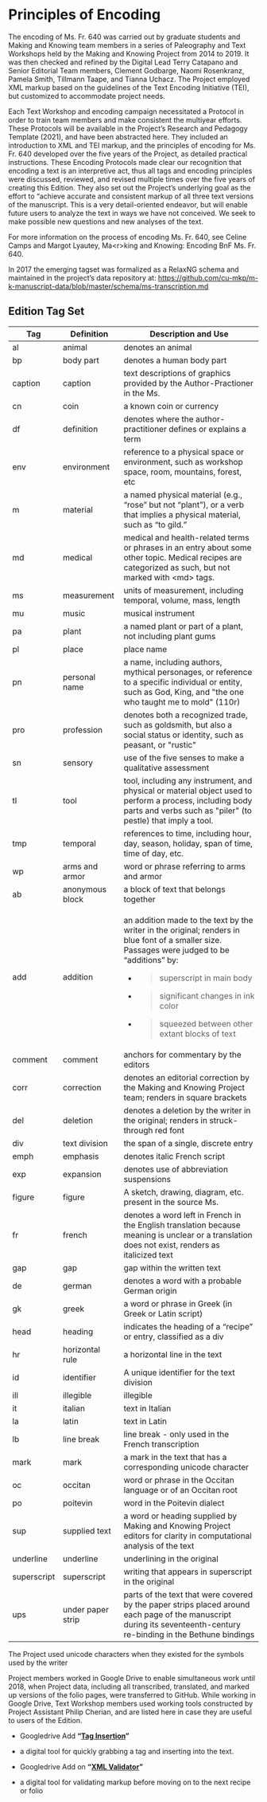 # Principles of Encoding

The encoding of Ms. Fr. 640 was carried out by graduate students and
Making and Knowing team members in a series of Paleography and Text
Workshops held by the Making and Knowing Project from 2014 to 2019. It
was then checked and refined by the Digital Lead Terry Catapano and
Senior Editorial Team members, Clement Godbarge, Naomi Rosenkranz,
Pamela Smith, Tillmann Taape, and Tianna Uchacz. The Project employed
XML markup based on the guidelines of the Text Encoding Initiative
(TEI), but customized to accommodate project needs.

Each Text Workshop and encoding campaign necessitated a Protocol in
order to train team members and make consistent the multiyear efforts.
These Protocols will be available in the Project’s Research and Pedagogy
Template (2021), and have been abstracted here. They included an
introduction to XML and TEI markup, and the principles of encoding for
Ms. Fr. 640 developed over the five years of the Project, as detailed
practical instructions. These Encoding Protocols made clear our
recognition that encoding a text is an interpretive act, thus all tags
and encoding principles were discussed, reviewed, and revised multiple
times over the five years of creating this Edition. They also set out
the Project’s underlying goal as the effort to “achieve accurate and
consistent markup of all three text versions of the manuscript. This is
a very detail-oriented endeavor, but will enable future users to analyze
the text in ways we have not conceived. We seek to make possible new
questions and new analyses of the text.

For more information on the process of encoding Ms. Fr. 640, see Celine
Camps and Margot Lyautey, Ma\<r\>king and Knowing: Encoding BnF Ms. Fr.
640.

In 2017 the emerging tagset was formalized as a RelaxNG schema and
maintained in the project’s data repository at:
<https://github.com/cu-mkp/m-k-manuscript-data/blob/master/schema/ms-transcription.md>

## Edition Tag Set

<table>
<thead>
<tr class="header">
<th><strong>Tag</strong></th>
<th><strong>Definition</strong></th>
<th><strong>Description and Use</strong></th>
</tr>
</thead>
<tbody>
<tr class="odd">
<td>al</td>
<td>animal</td>
<td>denotes an animal</td>
</tr>
<tr class="even">
<td>bp</td>
<td>body part</td>
<td>denotes a human body part</td>
</tr>
<tr class="odd">
<td>caption</td>
<td>caption</td>
<td>text descriptions of graphics provided by the Author-Practioner in the Ms.</td>
</tr>
<tr class="even">
<td>cn</td>
<td>coin</td>
<td>a known coin or currency</td>
</tr>
<tr class="odd">
<td>df</td>
<td>definition</td>
<td>denotes where the author-practitioner defines or explains a term</td>
</tr>
<tr class="even">
<td>env</td>
<td>environment</td>
<td>reference to a physical space or environment, such as workshop space, room, mountains, forest, etc</td>
</tr>
<tr class="odd">
<td>m</td>
<td>material</td>
<td>a named physical material (e.g., “rose” but not “plant”), or a verb that implies a physical material, such as “to gild.”</td>
</tr>
<tr class="even">
<td>md</td>
<td>medical</td>
<td>medical and health-related terms or phrases in an entry about some other topic. Medical recipes are categorized as such, but not marked with &lt;md&gt; tags.</td>
</tr>
<tr class="odd">
<td>ms</td>
<td>measurement</td>
<td>units of measurement, including temporal, volume, mass, length</td>
</tr>
<tr class="even">
<td>mu</td>
<td>music</td>
<td>musical instrument</td>
</tr>
<tr class="odd">
<td>pa</td>
<td>plant</td>
<td>a named plant or part of a plant, not including plant gums</td>
</tr>
<tr class="even">
<td>pl</td>
<td>place</td>
<td>place name</td>
</tr>
<tr class="odd">
<td>pn</td>
<td>personal name</td>
<td>a name, including authors, mythical personages, or reference to a specific individual or entity, such as God, King, and &quot;the one who taught me to mold&quot; (110r)</td>
</tr>
<tr class="even">
<td>pro</td>
<td>profession</td>
<td>denotes both a recognized trade, such as goldsmith, but also a social status or identity, such as peasant, or &quot;rustic&quot;</td>
</tr>
<tr class="odd">
<td>sn</td>
<td>sensory</td>
<td>use of the five senses to make a qualitative assessment</td>
</tr>
<tr class="even">
<td>tl</td>
<td>tool</td>
<td>tool, including any instrument, and physical or material object used to perform a process, including body parts and verbs such as &quot;piler&quot; (to pestle) that imply a tool.</td>
</tr>
<tr class="odd">
<td>tmp</td>
<td>temporal</td>
<td>references to time, including hour, day, season, holiday, span of time, time of day, etc.</td>
</tr>
<tr class="even">
<td>wp</td>
<td>arms and armor</td>
<td>word or phrase referring to arms and armor</td>
</tr>
<tr class="odd">
<td>ab</td>
<td>anonymous block</td>
<td>a block of text that belongs together</td>
</tr>
<tr class="even">
<td>add</td>
<td>addition</td>
<td><p>an addition made to the text by the writer in the original; renders in blue font of a smaller size. Passages were judged to be “additions” by:</p>
<ul>
<li><blockquote>
<p>superscript in main body</p>
</blockquote></li>
<li><blockquote>
<p>significant changes in ink color</p>
</blockquote></li>
<li><blockquote>
<p>squeezed between other extant blocks of text</p>
</blockquote></li>
</ul></td>
</tr>
<tr class="odd">
<td>comment</td>
<td>comment</td>
<td>anchors for commentary by the editors</td>
</tr>
<tr class="even">
<td>corr</td>
<td>correction</td>
<td>denotes an editorial correction by the Making and Knowing Project team; renders in square brackets</td>
</tr>
<tr class="odd">
<td>del</td>
<td>deletion</td>
<td>denotes a deletion by the writer in the original; renders in struck-through red font</td>
</tr>
<tr class="even">
<td>div</td>
<td>text division</td>
<td>the span of a single, discrete entry</td>
</tr>
<tr class="odd">
<td>emph</td>
<td>emphasis</td>
<td>denotes italic French script</td>
</tr>
<tr class="even">
<td>exp</td>
<td>expansion</td>
<td>denotes use of abbreviation suspensions</td>
</tr>
<tr class="odd">
<td>figure</td>
<td>figure</td>
<td>A sketch, drawing, diagram, etc. present in the source Ms.</td>
</tr>
<tr class="even">
<td>fr</td>
<td>french</td>
<td>denotes a word left in French in the English translation because meaning is unclear or a translation does not exist, renders as italicized text</td>
</tr>
<tr class="odd">
<td>gap</td>
<td>gap</td>
<td>gap within the written text</td>
</tr>
<tr class="even">
<td>de</td>
<td>german</td>
<td>denotes a word with a probable German origin</td>
</tr>
<tr class="odd">
<td>gk</td>
<td>greek</td>
<td>a word or phrase in Greek (in Greek or Latin script)</td>
</tr>
<tr class="even">
<td>head</td>
<td>heading</td>
<td>indicates the heading of a “recipe” or entry, classified as a div</td>
</tr>
<tr class="odd">
<td>hr</td>
<td>horizontal rule</td>
<td>a horizontal line in the text</td>
</tr>
<tr class="even">
<td>id</td>
<td>identifier</td>
<td>A unique identifier for the text division</td>
</tr>
<tr class="odd">
<td>ill</td>
<td>illegible</td>
<td>illegible</td>
</tr>
<tr class="even">
<td>it</td>
<td>italian</td>
<td>text in Italian</td>
</tr>
<tr class="odd">
<td>la</td>
<td>latin</td>
<td>text in Latin</td>
</tr>
<tr class="even">
<td>lb</td>
<td>line break</td>
<td>line break - only used in the French transcription</td>
</tr>
<tr class="odd">
<td>mark</td>
<td>mark</td>
<td>a mark in the text that has a corresponding unicode character</td>
</tr>
<tr class="even">
<td>oc</td>
<td>occitan</td>
<td>word or phrase in the Occitan language or of an Occitan root</td>
</tr>
<tr class="odd">
<td>po</td>
<td>poitevin</td>
<td>word in the Poitevin dialect</td>
</tr>
<tr class="even">
<td>sup</td>
<td>supplied text</td>
<td>a word or heading supplied by Making and Knowing Project editors for clarity in computational analysis of the text</td>
</tr>
<tr class="odd">
<td>underline</td>
<td>underline</td>
<td>underlining in the original</td>
</tr>
<tr class="even">
<td>superscript</td>
<td>superscript</td>
<td>writing that appears in superscript in the original</td>
</tr>
<tr class="odd">
<td>ups</td>
<td>under paper strip</td>
<td>parts of the text that were covered by the paper strips placed around each page of the manuscript during its seventeenth-century re-binding in the Bethune bindings</td>
</tr>
</tbody>
</table>

The Project used unicode characters when they existed for the symbols
used by the writer

Project members worked in Google Drive to enable simultaneous work until
2018, when Project data, including all transcribed, translated, and
marked up versions of the folio pages, were transferred to GitHub. While
working in Google Drive, Text Workshop members used working tools
constructed by Project Assistant Philip Cherian, and are listed here in
case they are useful to users of the Edition.

  - Googledrive Add **“[Tag Insertion](https://chrome.google.com/webstore/detail/tag-insertion/bmbnkgemgamfdehffagfghkbkcgcoika?utm_source=permalink)”**
  - a digital tool for quickly grabbing a tag and inserting into the text.    

  - Googledrive Add on **“[XML Validator](https://chrome.google.com/webstore/detail/xmlvalidator/enbfpfceakblekdbimplgjkmjfjceede?utm_source=permalink)”**
  - a digital tool for validating markup before moving on to the  next recipe or folio
